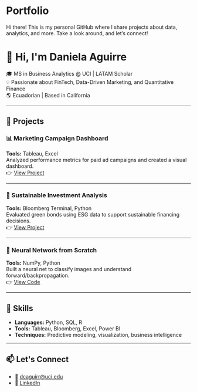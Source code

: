 # Portfolio
Hi there! This is my personal GitHub where I share projects about data, analytics, and more. Take a look around, and let’s connect!

# 👋 Hi, I'm Daniela Aguirre

🎓 MS in Business Analytics @ UCI | LATAM Scholar  
💡 Passionate about FinTech, Data-Driven Marketing, and Quantitative Finance  
🌎 Ecuadorian | Based in California  

---

## 💼 Projects

### 📊 Marketing Campaign Dashboard
**Tools:** Tableau, Excel  
Analyzed performance metrics for paid ad campaigns and created a visual dashboard.  
👉 [View Project](#)

---

### 🌱 Sustainable Investment Analysis
**Tools:** Bloomberg Terminal, Python  
Evaluated green bonds using ESG data to support sustainable financing decisions.  
👉 [View Project](#)

---

### 🧠 Neural Network from Scratch
**Tools:** NumPy, Python  
Built a neural net to classify images and understand forward/backpropagation.  
👉 [View Code](#)

---

## 🔧 Skills
- **Languages:** Python, SQL, R  
- **Tools:** Tableau, Bloomberg, Excel, Power BI  
- **Techniques:** Predictive modeling, visualization, business intelligence  

---

## 📫 Let's Connect
- 📧 dcaguirr@uci.edu  
- 🔗 [LinkedIn](https://linkedin.com/in/danielaaguirre)

